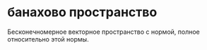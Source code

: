 # банахово пространство
Бесконечномерное векторное пространство с нормой, полное относительно этой нормы.